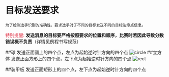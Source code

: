 # 目标发送要求
    为了检测选手识别的准确性，要求选手对于不同的目标发送不同的目标边缘点信息。
  <font style="color:#DF2A3F;">特别提醒:</font>  **发送消息的目标要严格按照要求的位置和顺序，比赛时若因此导致分数错误概不负责**（详情见例程书写规范）  

  ##球
  发送正面圆上的四个点，左点为起始逆时针方向的四个点
  ![circle](doc/circle.png)
  ##立方体
  发送正面方形上的四个点，左下点为起始逆时针方向的四个点
  ![rect](doc/rect.png)

  ##装甲板
  发送正面矩形上的四个点，左下点为起始逆时针方向的四个点
